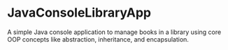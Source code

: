 # JavaConsoleLibraryApp
A simple Java console application to manage books in a library using core OOP concepts like abstraction, inheritance, and encapsulation.
